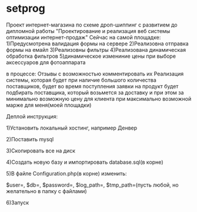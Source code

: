 setprog
=======
Проект интернет-магазина по схеме дроп-шиппинг с развитием до дипломной работы "Проектирование и реализация веб системы оптимизации интернет-продаж"
Сейчас на самой площадке:
1)Предусмотрена валидация формы на сервере
2)Реализовна отправка формы на емайл
3)Реализовны фильтры
4)Реализована динамическая обработка фильтров
5)динамическое измениние цены при выборе аксессуаров для фотоаппарата

в процессе:
Отзывы с возможностью комментировать их
Реализация системы, которая будет при наличие большого количества поставщиков, будет во время поступления заявки на продукт будет подбирать поставщика, который возьмется за доставку и при этом за минимально возможную цену для клиента при максимально возможной марже для меня(моей площадки)

Деплой инструкция:

1)Установить локальный хостинг, например Денвер

2)Поставить mysql

3)Скопировать все на диск

4)Создать новую базу и импортировать database.sql(в корне)

5)В файле Configuration.php(в корне) изменить:

  $user=, $db=, $password=, $log_path=, $tmp_path=(пусть любой, но желательно в папку с файлами)
  
6)Запуск
